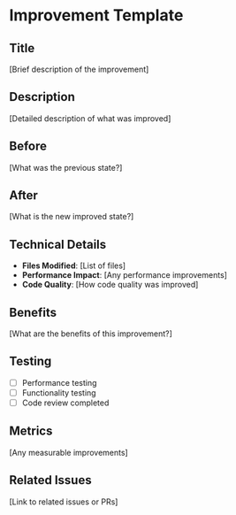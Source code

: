 # Improvement Template

## Title
[Brief description of the improvement]

## Description
[Detailed description of what was improved]

## Before
[What was the previous state?]

## After
[What is the new improved state?]

## Technical Details
- **Files Modified**: [List of files]
- **Performance Impact**: [Any performance improvements]
- **Code Quality**: [How code quality was improved]

## Benefits
[What are the benefits of this improvement?]

## Testing
- [ ] Performance testing
- [ ] Functionality testing
- [ ] Code review completed

## Metrics
[Any measurable improvements]

## Related Issues
[Link to related issues or PRs] 